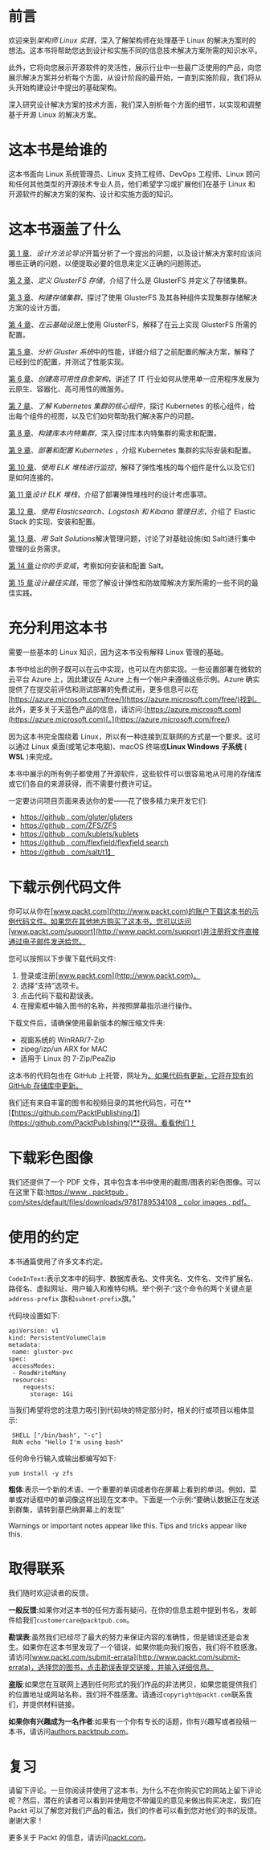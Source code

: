 # 前言

欢迎来到*架构师 Linux 实践*，深入了解架构师在处理基于 Linux 的解决方案时的想法。这本书将帮助您达到设计和实施不同的信息技术解决方案所需的知识水平。

此外，它将向您展示开源软件的灵活性，展示行业中一些最广泛使用的产品，向您展示解决方案并分析每个方面，从设计阶段的最开始，一直到实施阶段，我们将从头开始构建设计中提出的基础架构。

深入研究设计解决方案的技术方面，我们深入剖析每个方面的细节，以实现和调整基于开源 Linux 的解决方案。

# 这本书是给谁的

这本书面向 Linux 系统管理员、Linux 支持工程师、DevOps 工程师、Linux 顾问和任何其他类型的开源技术专业人员，他们希望学习或扩展他们在基于 Linux 和开源软件的解决方案的架构、设计和实施方面的知识。

# 这本书涵盖了什么

[第 1 章](01.html)、*设计方法论导论*开篇分析了一个提出的问题，以及设计解决方案时应该问哪些正确的问题，以便提取必要的信息来定义正确的问题陈述。

[第 2 章](02.html)、*定义 GlusterFS 存储*，介绍了什么是 GlusterFS 并定义了存储集群。

[第 3 章](03.html)、*构建存储集群*，探讨了使用 GlusterFS 及其各种组件实现集群存储解决方案的设计方面。

[第 4 章](04.html)、*在云基础设施*上使用 GlusterFS，解释了在云上实现 GlusterFS 所需的配置。

[第 5 章](05.html)、*分析 Gluster 系统*中的性能，详细介绍了之前配置的解决方案，解释了已经到位的配置，并测试了性能实现。

[第 6 章](06.html)、*创建高可用性自愈架构*，讲述了 IT 行业如何从使用单一应用程序发展为云原生、容器化、高可用性的微服务。

[第 7 章](07.html)、*了解 Kubernetes 集群的核心组件*，探讨 Kubernetes 的核心组件，给出每个组件的视图，以及它们如何帮助我们解决客户的问题。

[第 8 章](08.html)、*构建库本内特集群*，深入探讨库本内特集群的需求和配置。

[第 9 章](09.html)、*部署和配置 Kubernetes* ，介绍 Kubernetes 集群的实际安装和配置。

[第 10 章](10.html)、*使用 ELK 堆栈进行监控*，解释了弹性堆栈的每个组件是什么以及它们是如何连接的。

[第 11 章](11.html)*设计 ELK 堆栈*，介绍了部署弹性堆栈时的设计考虑事项。

[第 12 章](12.html)、*使用 Elasticsearch、Logstash 和 Kibana 管理日志*，介绍了 Elastic Stack 的实现、安装和配置。

[第 13 章](13.html)、*用 Salt Solutions*解决管理问题，讨论了对基础设施(如 Salt)进行集中管理的业务需求。

[第 14 章](14.html)*让你的手变咸*，考察如何安装和配置 Salt。

[第 15 章](15.html)*设计最佳实践*，带您了解设计弹性和防故障解决方案所需的一些不同的最佳实践。

# 充分利用这本书

需要一些基本的 Linux 知识，因为这本书没有解释 Linux 管理的基础。

本书中给出的例子既可以在云中实现，也可以在内部实现。一些设置部署在微软的云平台 Azure 上，因此建议在 Azure 上有一个帐户来遵循这些示例。Azure 确实提供了在提交前评估和测试部署的免费试用，更多信息可以在[https://azure.microsoft.com/free/](https://azure.microsoft.com/free/)找到。 [](https://azure.microsoft.com/free/) 此外，更多关于天蓝色产品的信息，请访问:[https://azure.microsoft.com](https://azure.microsoft.com)[。](https://azure.microsoft.com/free/)

因为这本书完全围绕着 Linux，所以有一种连接到互联网的方式是一个要求。这可以通过 Linux 桌面(或笔记本电脑)、macOS 终端或**Linux Windows 子系统** ( **WSL** )来完成。

本书中展示的所有例子都使用了开源软件，这些软件可以很容易地从可用的存储库或它们各自的来源获得，而不需要付费许可证。

一定要访问项目页面来表达你的爱——花了很多精力来开发它们:

*   [https://github . com/gluter/gluters](https://github.com/gluster/glusterfs)
*   [https://github . com/ZFS/ZFS](https://github.com/zfsonlinux/zfs)
*   [https://github . com/kublets/kublets](https://github.com/kubernetes/kubernetes)
*   [https://github . com/flexfield/flexfield search](https://github.com/elastic/elasticsearch)
*   [https://github . com/salt/t1】](https://github.com/saltstack/salt)

# 下载示例代码文件

你可以从你在[www.packt.com](http://www.packt.com)的账户下载这本书的示例代码文件。如果您在其他地方购买了这本书，您可以访问[www.packt.com/support](http://www.packt.com/support)并注册将文件直接通过电子邮件发送给您。

您可以按照以下步骤下载代码文件:

1.  登录或注册[www.packt.com](http://www.packt.com)。
2.  选择“支持”选项卡。
3.  点击代码下载和勘误表。
4.  在搜索框中输入图书的名称，并按照屏幕指示进行操作。

下载文件后，请确保使用最新版本的解压缩文件夹:

*   视窗系统的 WinRAR/7-Zip
*   zipeg/izp/un ARX for MAC
*   适用于 Linux 的 7-Zip/PeaZip

这本书的代码包也在 GitHub 上托管，网址为[。如果代码有更新，它将在现有的 GitHub 存储库中更新。](https://github.com/PacktPublishing/-Hands-On-Linux-for-Architects)

我们还有来自丰富的图书和视频目录的其他代码包，可在**[【https://github.com/PacktPublishing/】](https://github.com/PacktPublishing/)**获得。看看他们！

# 下载彩色图像

我们还提供了一个 PDF 文件，其中包含本书中使用的截图/图表的彩色图像。可以在这里下载:[https://www . packtpub . com/sites/default/files/downloads/9781789534108 _ color images . pdf](https://www.packtpub.com/sites/default/files/downloads/9781789534108_ColorImages.pdf)[。](https://www.packtpub.com/sites/default/files/downloads/9781789534108_ColorImages.pdf)

# 使用的约定

本书通篇使用了许多文本约定。

`CodeInText`:表示文本中的码字、数据库表名、文件夹名、文件名、文件扩展名、路径名、虚拟网址、用户输入和推特句柄。举个例子:“这个命令的两个关键点是`address-prefix` 旗和`subnet-prefix`旗。”

代码块设置如下:

```
apiVersion: v1
kind: PersistentVolumeClaim
metadata:
 name: gluster-pvc  
spec:
 accessModes:
 - ReadWriteMany      
 resources:
    requests:
      storage: 1Gi  
```

当我们希望将您的注意力吸引到代码块的特定部分时，相关的行或项目以粗体显示:

```
 SHELL ["/bin/bash", "-c"]
 RUN echo "Hello I'm using bash" 
```

任何命令行输入或输出都编写如下:

```
yum install -y zfs
```

**粗体**:表示一个新的术语、一个重要的单词或者你在屏幕上看到的单词。例如，菜单或对话框中的单词像这样出现在文本中。下面是一个示例:“要确认数据正在发送到群集，请转到基巴纳屏幕上的发现”

Warnings or important notes appear like this. Tips and tricks appear like this.

# 取得联系

我们随时欢迎读者的反馈。

**一般反馈**:如果你对这本书的任何方面有疑问，在你的信息主题中提到书名，发邮件给我们`customercare@packtpub.com`。

**勘误表**:虽然我们已经尽了最大的努力来保证内容的准确性，但是错误还是会发生。如果你在这本书里发现了一个错误，如果你能向我们报告，我们将不胜感激。请访问[www.packt.com/submit-errata](http://www.packt.com/submit-errata)，选择您的图书，点击勘误表提交链接，并输入详细信息。

**盗版**:如果您在互联网上遇到任何形式的我们作品的非法拷贝，如果您能提供我们的位置地址或网站名称，我们将不胜感激。请通过`copyright@packt.com`联系我们，并提供材料链接。

**如果你有兴趣成为一名作者**:如果有一个你有专长的话题，你有兴趣写或者投稿一本书，请访问[authors.packtpub.com](http://authors.packtpub.com/)。

# 复习

请留下评论。一旦你阅读并使用了这本书，为什么不在你购买它的网站上留下评论呢？然后，潜在的读者可以看到并使用您不带偏见的意见来做出购买决定，我们在 Packt 可以了解您对我们产品的看法，我们的作者可以看到您对他们的书的反馈。谢谢大家！

更多关于 Packt 的信息，请访问[packt.com](http://www.packt.com/)。